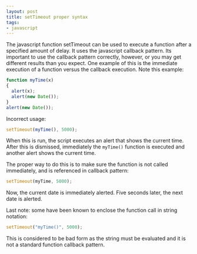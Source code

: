 ```yaml
---
layout: post
title: setTimeout proper syntax
tags:
- javascript
---
```

The javascript function setTimeout can be used to execute a function after a specified amount of delay.  It uses the javascript callback pattern.  Its important to use the callback pattern correctly, however, or you may get different results than you expect.  One example of this is the immediate execution of a function versus the callback execution.  Note this example:

```javascript
function myTime(x)
{
  alert(x);
  alert(new Date());
}
alert(new Date());
```

Incorrect usage:
    
```javascript
setTimeout(myTime(), 5000);
```

When this is run, the script executes an alert that shows the current time.  After this is dismissed, immediately the `myTime()` function is executed and another alert shows the current time.

The proper way to do this is to make sure the function is not called immediately, and is referenced in callback pattern:

```javascript
setTimeout(myTime, 5000);
```

Now, the current date is immediately alerted.  Five seconds later, the next date is alerted.

Last note: some have been known to enclose the function call in string notation:

```javascript
setTimeout("myTime()", 5000);
```

This is considered to be bad form as the string must be evaluated and it is not a standard function callback pattern.
